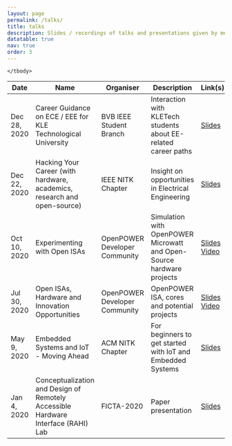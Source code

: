 ```yaml
---
layout: page
permalink: /talks/
title: talks
description: Slides / recordings of talks and presentations given by me
datatable: true
nav: true
order: 3
---
```


<table id="tabled_id" class="display">
    <thead>
        <tr>
            <th>Date</th>
            <th>Name</th>
            <th>Organiser</th>
            <th>Description</th>
            <th>Link(s)</th>
        </tr>
    </thead>
    <tbody>
        <tr>
            <td data-sort="20201228">Dec 28, 2020</td>
            <td>Career Guidance on ECE / EEE for KLE Technological University</td>
            <td>BVB IEEE Student Branch</td>
            <td>Interaction with KLETech students about EE-related career paths</td>
            <td><a href="/assets/pdf/slides/2020dec_28_bvbieee_career.pdf">Slides</a><br>
            </td>
        </tr>    
        <tr>
            <td data-sort="20201222">Dec 22, 2020</td>
            <td>Hacking Your Career (with hardware, academics, research and open-source)</td>
            <td>IEEE NITK Chapter</td>
            <td>Insight on opportunities in Electrical Engineering</td>
            <td><a href="/assets/pdf/slides/2020dec_22_ieee_insight.pdf">Slides</a><br>
            </td>
        </tr>
        <tr>
            <td data-sort="20201010">Oct 10, 2020</td>
            <td>Experimenting with Open ISAs</td>
            <td>OpenPOWER Developer Community</td>
            <td>Simulation with OpenPOWER Microwatt and Open-Source hardware projects</td>
            <td><a href="/assets/pdf/slides/2020oct_10_openpower.pdf">Slides</a><br>
            <a href="https://www.youtube.com/watch?v=nejEA15xTnU&feature=youtu.be">Video</a>
            </td>
        </tr>
        <tr>
            <td data-sort="20200730">Jul 30, 2020</td>
            <td>Open ISAs, Hardware and Innovation Opportunities</td>
            <td>OpenPOWER Developer Community</td>
            <td>OpenPOWER ISA, cores and potential projects</td>            
            <td><a href="/assets/pdf/slides/2020jul_30_openpower.pdf">Slides</a><br>
            <a href="https://youtu.be/5UveNHW_Zi0?t=2077">Video</a></td>
        </tr>
        <tr>
            <td data-sort="20200509">May 9, 2020</td>
            <td>Embedded Systems and IoT - Moving Ahead</td>
            <td>ACM NITK Chapter</td>
            <td>For beginners to get started with IoT and Embedded Systems</td>            
            <td><a href="/assets/pdf/slides/2020may_9_emsys.pdf">Slides</a></td>
        </tr>
        <tr>
            <td data-sort="20200104">Jan 4, 2020</td>
            <td>Conceptualization and Design of Remotely Accessible Hardware Interface (RAHI) Lab</td>
            <td>FICTA-2020</td>
            <td>Paper presentation</td>            
            <td><a href="/assets/pdf/slides/2020jan_4_ficta.pdf">Slides</a></td>
        </tr>
        
    </tbody>
</table>

<script type="text/javascript">
window.onload = function()
{
    $('#tabled_id').DataTable({
        paging: true,
        searching: true,
        autoWidth: true,
        order: [[0, "desc"]]
        }); 
}
</script>
